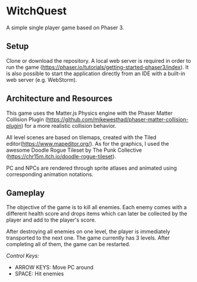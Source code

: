 # WitchQuest

A simple single player game based on Phaser 3.

## Setup

Clone or download the repository. A local web server is required in order to run the game (https://phaser.io/tutorials/getting-started-phaser3/index). It is also possible to start the application directly from an IDE with a built-in web server (e.g. WebStorm). 

## Architecture and Resources

This game uses the Matter.js Physics engine with the Phaser Matter Collision Plugin (https://github.com/mikewesthad/phaser-matter-collision-plugin) for a more realistic collision behavior.

All level scenes are based on tilemaps, created with the Tiled editor(https://www.mapeditor.org/). As for the graphics, I used the awesome Doodle Rogue Tileset by The Punk Collective (https://chr15m.itch.io/doodle-rogue-tileset).

PC and NPCs are rendered through sprite atlases and animated using corresponding animation notations.

## Gameplay

The objective of the game is to kill all enemies. Each enemy comes with a different health score and drops items which can later be collected by the player and add to the player's score. 

After destroying all enemies on one level, the player is immediately transported to the next one. The game currently has 3 levels. After completing all of them, the game can be restarted.

*Control Keys:*

* ARROW KEYS: Move PC around
* SPACE: Hit enemies 

